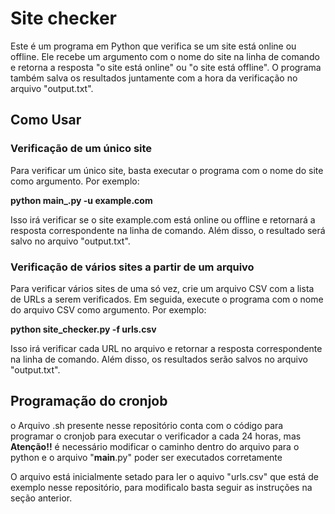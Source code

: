 # Site checker
Este é um programa em Python que verifica se um site está online ou offline. Ele recebe um argumento com o nome do site na linha de comando e retorna a resposta "o site está online" ou "o site está offline". O programa também salva os resultados juntamente com a hora da verificação no arquivo "output.txt".

## Como Usar

### Verificação de um único site
Para verificar um único site, basta executar o programa com o nome do site como argumento. Por exemplo:


<strong>python __main___.py -u example.com</strong>

Isso irá verificar se o site example.com está online ou offline e retornará a resposta correspondente na linha de comando. Além disso, o resultado será salvo no arquivo "output.txt".

### Verificação de vários sites a partir de um arquivo

Para verificar vários sites de uma só vez, crie um arquivo CSV com a lista de URLs a serem verificados. 
Em seguida, execute o programa com o nome do arquivo CSV como argumento. Por exemplo:


<strong>python site_checker.py -f urls.csv</strong>

Isso irá verificar cada URL no arquivo e retornar a resposta correspondente na linha de comando. Além disso, os resultados serão salvos no arquivo "output.txt".

## Programação do cronjob
o Arquivo .sh presente nesse repositório conta com o código para programar o cronjob para executar o verificador a cada 24 horas, mas <strong>Atenção!!</strong> é necessário modificar o caminho dentro do arquivo para o python e o arquivo "__main__.py" poder ser executados corretamente

O arquivo está inicialmente setado para ler o aquivo "urls.csv" que está de exemplo nesse repositório, para modificalo basta seguir as instruções na seção anterior. 

